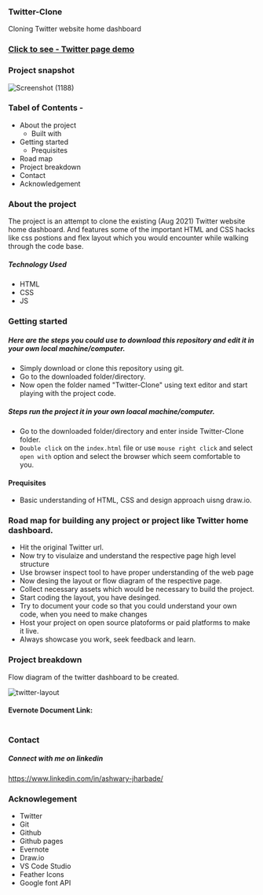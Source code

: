 ### Twitter-Clone
Cloning Twitter website home dashboard

### [Click to see - Twitter page demo](https://ashwary-jharbade.github.io/Twitter-Clone/)

### Project snapshot
![Screenshot (1188)](https://user-images.githubusercontent.com/55127977/130203534-74fbbcf8-418c-4827-821a-5fa74bd70ec1.png)

### Tabel of Contents -
- About the project
  - Built with
- Getting started
  - Prequisites
- Road map
- Project breakdown
- Contact
- Acknowledgement

### About the project
The project is an attempt to clone the existing (Aug 2021) Twitter website home dashboard. And features some of the important HTML and CSS hacks like css postions and flex layout which you would encounter while walking through the code base. 

##### Technology Used
- HTML
- CSS
- JS

### Getting started
##### Here are the steps you could use to download this repository and edit it in your own local machine/computer.
- Simply download or clone this repository using git.
- Go to the downloaded folder/directory.
- Now open the folder named "Twitter-Clone" using text editor and start playing with the project code.

##### Steps run the project it in your own loacal machine/computer.
- Go to the downloaded folder/directory and enter inside Twitter-Clone folder.
- `Double click` on the `index.html` file or use `mouse right click` and select `open with` option and select the browser which seem comfortable to you.

#### Prequisites
- Basic understanding of HTML, CSS and design approach uisng draw.io.

### Road map for building any project or project like Twitter home dashboard.
- Hit the original Twitter url.
- Now try to visulaize and understand the respective page high level structure
- Use browser inspect tool to have proper understanding of the web page
- Now desing the layout or flow diagram of the respective page.
- Collect necessary assets which would be necessary to build the project.
- Start coding the layout, you have desinged.
- Try to document your code so that you could understand your own code, when you need to make changes
- Host your project on open source platoforms or paid platforms to make it live.
- Always showcase you work, seek feedback and learn.

### Project breakdown
Flow diagram of the twitter dashboard to be created. 

![twitter-layout](https://user-images.githubusercontent.com/55127977/129687395-8460bb27-b021-42eb-aafb-e25bfafcdc18.png)

#### Evernote Document Link:
```
```

### Contact

##### Connect with me on linkedin
https://www.linkedin.com/in/ashwary-jharbade/

### Acknowlegement
- Twitter
- Git
- Github
- Github pages
- Evernote
- Draw.io
- VS Code Studio
- Feather Icons
- Google font API







